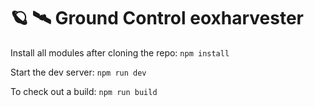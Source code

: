 # 🪐 🛰️ Ground Control eoxharvester

Install all modules after cloning the repo: 
`npm install`

Start the dev server:
`npm run dev`

To check out a build:
`npm run build`
